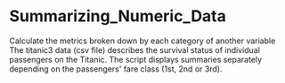 # Summarizing_Numeric_Data
Calculate the metrics broken down by each category of another variable 
The titanic3 data (csv file) describes the survival status of individual passengers on the Titanic. The script displays summaries separately depending on the passengers' fare class (1st, 2nd or 3rd).
